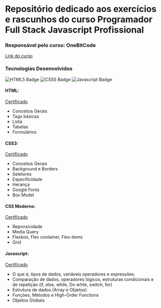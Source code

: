 # Repositório dedicado aos exercícios e rascunhos do curso Programador Full Stack Javascript Profissional
### Responsável pelo curso: OneBitCode 
[Link do curso](https://programador.onebitcode.com/)

### Tecnologias Desenvolvidos
![HTML5 Badge](https://shields.io./badge/-HTML%205-orange)
![CSS5 Badge](https://shields.io./badge/-CSS3-blue)
![Javascript Badge](https://shields.io./badge/-Javascript-yellow)

#### HTML:
[Certificado](https://drive.google.com/file/d/1qVywIVbn-t-t-9u3dSk0XGrD_sHVnbup/view?usp=share_link)
- Conceitos Gerais
- Tags básicas
- Lista
- Tabelas
- Formulários

#### CSS3:
[Certificado](https://drive.google.com/file/d/1osOar-ydWuSpgPn-4u-rVOvXl3iQ-fGe/view?usp=sharing)
- Conceitos Gerais
- Background e Borders
- Seletores
- Especificidade
- Herança
- Google Fonts
- Box Model

#### CSS Moderno:
[Certificado](https://drive.google.com/file/d/1YuTw6HZMvQ4-_tUTXIw86b-lgfJKp_AW/view?usp=share_link)
 - Reponsividade
 - Media Query
 - Flexbox, Flex container, Flex-items
 - Grid

#### Javascript:
[Certificado](https://)
 - O que é, tipos de dados, variáveis operadores e expressões.  
 - Comparação de dados, operadores lógicos, estruturas condicionais e de repetição (if, else, while, Do while, switch, for)
 - Estrutura de dados (Array e Objetos)
 - Funções, Métodos e High-Order Functions
 - Objetos Globais